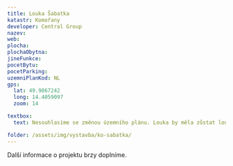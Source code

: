 ```yaml
---
title: Louka Šabatka
katastr: Komořany
developer: Central Group
nazev:
web:
plocha:
plochaObytna:
jineFunkce:
pocetBytu:
pocetParking:
uzemniPlanKod: NL
gps:
  lat: 49.9867242
  long: 14.4059097
  zoom: 14

textbox:
  text: Nesouhlasíme se změnou územního plánu. Louka by měla zůstat loukou. K výstavbě se mají využívat, ne dál rozšiřovat.

folder: /assets/img/vystavba/ko-sabatka/
---
```


Další informace o projektu brzy doplníme.

